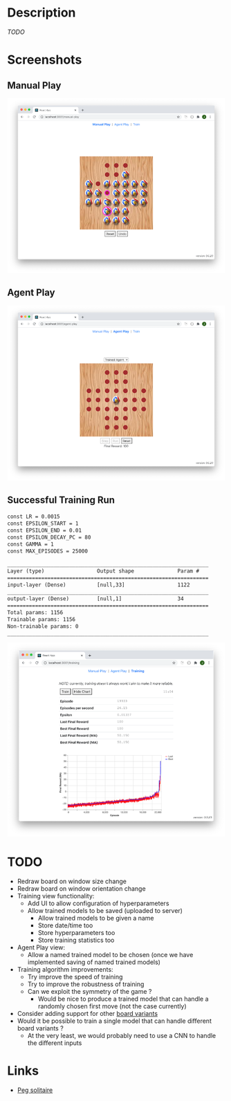 # Description

_TODO_

# Screenshots

## Manual Play

![manual-play](screenshots/manual-play-smaller.png)

## Agent Play

![agent-play](screenshots/agent-play-smaller.png)

## Successful Training Run

```
const LR = 0.0015
const EPSILON_START = 1
const EPSILON_END = 0.01
const EPSILON_DECAY_PC = 80
const GAMMA = 1
const MAX_EPISODES = 25000
```

```
_________________________________________________________________
Layer (type)                 Output shape              Param #
=================================================================
input-layer (Dense)          [null,33]                 1122
_________________________________________________________________
output-layer (Dense)         [null,1]                  34
=================================================================
Total params: 1156
Trainable params: 1156
Non-trainable params: 0
_________________________________________________________________
```

![successful-training-run](screenshots/successful-training-run-smaller.png)

# TODO

* Redraw board on window size change
* Redraw board on window orientation change
* Training view functionality:
  * Add UI to allow configuration of hyperparameters
  * Allow trained models to be saved (uploaded to server)
    * Allow trained models to be given a name
    * Store date/time too
    * Store hyperparameters too
    * Store training statistics too
* Agent Play view:
  * Allow a named trained model to be chosen (once we have implemented saving of named trained models)
* Training algorithm improvements:
  * Try improve the speed of training
  * Try to improve the robustness of training
  * Can we exploit the symmetry of the game ?
    * Would be nice to produce a trained model that can handle a randomly chosen first move (not the case currently)
* Consider adding support for other [board variants](https://en.wikipedia.org/wiki/Peg_solitaire#Board_variants)
* Would it be possible to train a single model that can handle different board variants ?
  * At the very least, we would probably need to use a CNN to handle the different inputs

# Links

* [Peg solitaire](https://en.wikipedia.org/wiki/Peg_solitaire)
